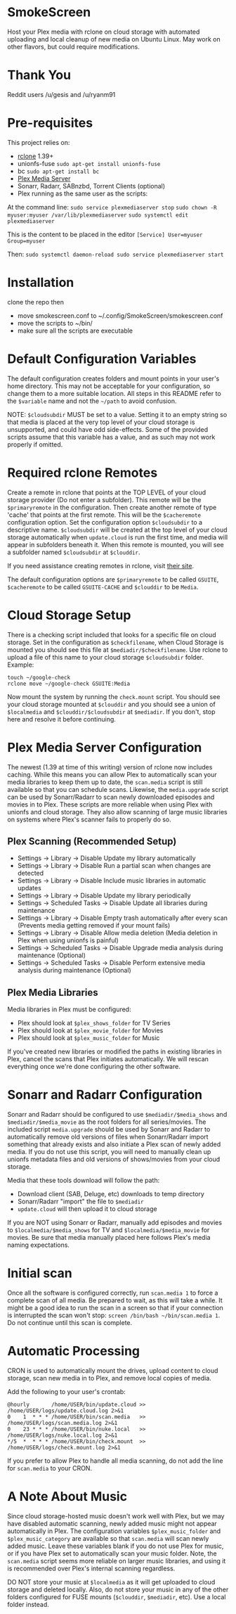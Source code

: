 # SmokeScreen
Host your Plex media with rclone on cloud storage with automated uploading and local cleanup of new media on Ubuntu Linux. May work on other flavors, but could require modifications.

# Thank You
Reddit users /u/gesis and /u/ryanm91

# Pre-requisites
This project relies on:
* [rclone](https://rclone.org/downloads/) 1.39+
* unionfs-fuse `sudo apt-get install unionfs-fuse`
* bc `sudo apt-get install bc`
* [Plex Media Server](https://plex.tv)
* Sonarr, Radarr, SABnzbd, Torrent Clients (optional)
* Plex running as the same user as the scripts:

At the command line:
`sudo service plexmediaserver stop`
`sudo chown -R myuser:myuser /var/lib/plexmediaserver`
`sudo systemctl edit plexmediaserver`

This is the content to be placed in the editor
`[Service]
User=myuser
Group=myuser`

Then:
`sudo systemctl daemon-reload
sudo service plexmediaserver start`


# Installation
clone the repo then
* move smokescreen.conf to ~/.config/SmokeScreen/smokescreen.conf
* move the scripts to ~/bin/
* make sure all the scripts are executable

# Default Configuration Variables

The default configuration creates folders and mount points in your user's home directory. This may not be acceptable for your configuration, so change them to a more suitable location. All steps in this README refer to the `$variable` name and not the `~/path` to avoid confusion.

NOTE: `$cloudsubdir` MUST be set to a value. Setting it to an empty string so that media is placed at the very top level of your cloud storage is unsupported, and could have odd side-effects. Some of the provided scripts assume that this variable has a value, and as such may not work properly if omitted.

# Required rclone Remotes
Create a remote in rclone that points at the TOP LEVEL of your cloud storage provider (Do not enter a subfolder). This remote will be the `$primaryremote` in the configuration. Then create another remote of type 'cache' that points at the first remote. This will be the `$cacheremote` configuration option. Set the configuration option `$cloudsubdir` to a descriptive name. `$cloudsubdir` will be created at the top level of your cloud storage automatically when `update.cloud` is run the first time, and media will appear in subfolders beneath it. When this remote is mounted, you will see a subfolder named `$cloudsubdir` at `$clouddir`.

If you need assistance creating remotes in rclone, visit [their site](https://rclone.org/).

The default configuration options are `$primaryremote` to be called `GSUITE`, `$cacheremote` to be called `GSUITE-CACHE` and `$clouddir` to be `Media`.

# Cloud Storage Setup
There is a checking script included that looks for a specific file on cloud storage. Set in the configuration as `$checkfilename`, when Cloud Storage is mounted you should see this file at `$mediadir/$checkfilename`. Use rclone to upload a file of this name to your cloud storage `$cloudsubdir` folder. Example:

    touch ~/google-check
    rclone move ~/google-check GSUITE:Media

Now mount the system by running the `check.mount` script. You should see your cloud storage mounted at `$clouddir` and you should see a union of `$localmedia` and `$clouddir/$cloudsubdir` at `$mediadir`. If you don't, stop here and resolve it before continuing.

# Plex Media Server Configuration
The newest (1.39 at time of this writing) version of rclone now includes caching. While this means you can allow Plex to automatically scan your media libraries to keep them up to date, the `scan.media` script is still available so that you can schedule scans. Likewise, the `media.upgrade` script can be used by Sonarr/Radarr to scan newly downloaded episodes and movies in to Plex. These scripts are more reliable when using Plex with unionfs and cloud storage. They also allow scanning of large music libraries on systems where Plex's scanner fails to properly do so.

## Plex Scanning (Recommended Setup) ##
* Settings -> Library -> Disable Update my library automatically
* Settings -> Library -> Disable Run a partial scan when changes are detected
* Settings -> Library -> Disable Include music libraries in automatic updates
* Settings -> Library -> Disable Update my library periodically
* Settings -> Scheduled Tasks -> Disable Update all libraries during maintenance
* Settings -> Library -> Disable Empty trash automatically after every scan (Prevents media getting removed if your mount fails)
* Settings -> Library -> Disable Allow media deletion (Media deletion in Plex when using unionfs is painful)
* Settings -> Scheduled Tasks -> Disable Upgrade media analysis during maintenance (Optional)
* Settings -> Scheduled Tasks -> Disable Perform extensive media analysis during maintenance (Optional)

## Plex Media Libraries ##
Media libraries in Plex must be configured:
* Plex should look at `$plex_shows_folder` for TV Series
* Plex should look at `$plex_movie_folder` for Movies
* Plex should look at `$plex_music_folder` for Music

If you've created new libraries or modified the paths in existing libraries in Plex, cancel the scans that Plex initiates automatically. We will rescan everything once we're done configuring the other software.

# Sonarr and Radarr Configuration
Sonarr and Radarr should be configured to use `$mediadir/$media_shows` and `$mediadir/$media_movie` as the root folders for all series/movies. The included script `media.upgrade` should be used by Sonarr and Radarr to automatically remove old versions of files when Sonarr/Radarr import something that already exists and also initiate a Plex scan of newly added media. If you do not use this script, you will need to manually clean up unionfs metadata files and old versions of shows/movies from your cloud storage.

Media that these tools download will follow the path:

* Download client (SAB, Deluge, etc) downloads to temp directory
* Sonarr/Radarr "import" the file to `$mediadir`
* `update.cloud` will then upload it to cloud storage

If you are NOT using Sonarr or Radarr, manually add episodes and movies to `$localmedia/$media_shows` for TV and `$localmedia/$media_movie` for movies. Be sure that media manually placed here follows Plex's media naming expectations.

# Initial scan
Once all the software is configured correctly, run `scan.media 1` to force a complete scan of all media. Be prepared to wait, as this will take a while. It might be a good idea to run the scan in a screen so that if your connection is interrupted the scan won't stop: `screen /bin/bash ~/bin/scan.media 1`. Do not continue until this scan is complete.

# Automatic Processing
CRON is used to automatically mount the drives, upload content to cloud storage, scan new media in to Plex, and remove local copies of media.

Add the following to your user's crontab:

    @hourly       /home/USER/bin/update.cloud >> /home/USER/logs/update.cloud.log 2>&1
    0    1  * * * /home/USER/bin/scan.media   >> /home/USER/logs/scan.media.log 2>&1
    0    23 * * * /home/USER/bin/nuke.local   >> /home/USER/logs/nuke.local.log 2>&1
    */5  *  * * * /home/USER/bin/check.mount  >> /home/USER/logs/check.mount.log 2>&1

If you prefer to allow Plex to handle all media scanning, do not add the line for `scan.media` to your CRON. 

# A Note About Music
Since cloud storage-hosted music doesn't work well with Plex, but we may have disabled automatic scanning, newly added music might not appear automatically in Plex. The configuration variables `$plex_music_folder` and `$plex_music_category` are available so that `scan.media` will scan newly added music. Leave these variables blank if you do not use Plex for music, or if you have Plex set to automatically scan your music folder. Note, the `scan.media` script seems more reliable on larger music libraries, and using it is recommended over Plex's internal scanning regardless.

DO NOT store your music at `$localmedia` as it will get uploaded to cloud storage and deleted locally. Also, do not store your music in any of the other folders configured for FUSE mounts (`$clouddir`, `$mediadir`, etc). Use a local folder instead.
